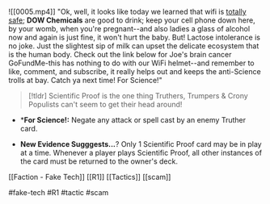 ![[0005.mp4]]
"Ok, well, it looks like today we learned that wifi is <u>totally safe</u>; **DOW Chemicals** are good to drink; keep your cell phone down here, by your womb, when you're pregnant--and also ladies a glass of alcohol now and again is just fine, it won't hurt the baby. But! Lactose intolerance is no joke. Just the slightest sip of milk can upset the delicate ecosystem that is the human body. Check out the link below for Joe's brain cancer GoFundMe-this has nothing to do with our WiFi helmet--and remember to like, comment, and subscribe, it really helps out and keeps the anti-Science trolls at bay. Catch ya next time! For Science!"

> [!tldr] 
> Scientific Proof is the one thing Truthers, Trumpers & Crony Populists can't seem to get their head around! 

* ***For Science!:** Negate any attack or spell cast by an enemy Truther card.

* **New Evidence Sugggests...**? Only 1 Scientific Proof card may be in play at a time. Whenever a player plays Scientific Proof, all other instances of the card must be returned to the owner's deck.

[[Faction - Fake Tech]]
[[R1]]
[[Tactics]]
[[scam]]

#fake-tech #R1 #tactic #scam